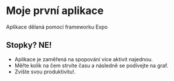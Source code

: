 # Moje první aplikace

Aplikace dělaná pomocí frameworku Expo

## Stopky? NE!

* Aplikace je zaměřená na spopování více aktivit najednou. 
* Měřte kolik na čem strvíte času a následně se podívejte na graf. 
* Zvište svou produktivitu!. 
